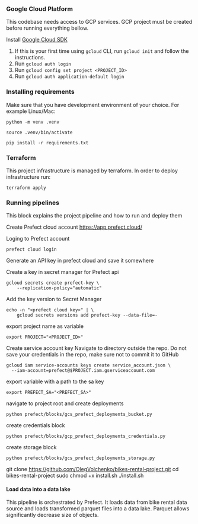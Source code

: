 
### Google Cloud Platform

This codebase needs access to GCP services. GCP project must be created before running everything bellow. 

Install [Google Cloud SDK](https://cloud.google.com/sdk/docs/install)

1. If this is your first time using `gcloud` CLI, run `gcloud init` and follow the instructions.
2. Run `gcloud auth login`
3. Run `gcloud config set project <PROJECT_ID>`
4. Run `gcloud auth application-default login`

### Installing requirements 

Make sure that you have development environment of your choice. For example Linux/Mac: 

```shell
python -m venv .venv
```
```shell
source .venv/bin/activate
```
```shell
pip install -r requirements.txt
```

### Terraform 

This project infrastructure is managed by terraform. In order to deploy infrastructure run:

```shell
terraform apply
```

### Running pipelines

This block explains the project pipeline and how to run and deploy them

Create Prefect cloud account https://app.prefect.cloud/

Loging to Prefect account

```shell
prefect cloud login
```

Generate an API key in prefect cloud and save it somewhere

Create a key in secret manager for Prefect api

```shell
gcloud secrets create prefect-key \
    --replication-policy="automatic"
```

Add the key version to Secret Manager

```shell
echo -n "<prefect cloud key>" | \   
    gcloud secrets versions add prefect-key --data-file=- 
```

export project name as variable

```shell
export PROJECT="<PROJECT_ID>"
```

Create service account key
Navigate to directory outside the repo. Do not save your credentials in the repo, make sure not to commit it to GitHub

```shell
gcloud iam service-accounts keys create service_account.json \
  --iam-account=prefect@$PROJECT.iam.gserviceaccount.com
```

export variable with a path to the sa key

```shell
export PREFECT_SA="<PREFECT_SA>"
```

navigate to project root and create deployments

```shell
python prefect/blocks/gcs_prefect_deployments_bucket.py
```

create credentials block

```shell
python prefect/blocks/gcp_prefect_deployments_credentials.py
```

create storage block

```shell
python prefect/blocks/gcs_prefect_deployments_storage.py
```

git clone https://github.com/OlegVolchenko/bikes-rental-project.git
cd bikes-rental-project
sudo chmod +x install.sh
./install.sh

#### Load data into a data lake

This pipeline is orchestrated by Prefect. It loads data from bike rental data source and loads transformed parquet
files into a data lake. Parquet allows significantly decrease size of objects. 